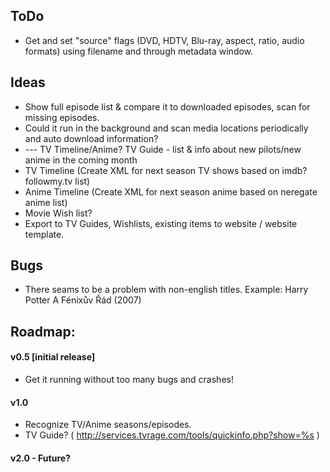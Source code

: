ToDo
----
* Get and set "source" flags (DVD, HDTV, Blu-ray, aspect, ratio, audio formats) using filename and through metadata window.

Ideas
-----
* Show full episode list & compare it to downloaded episodes, scan for missing episodes.
* Could it run in the background and scan media locations periodically and auto download information?
* ---  TV Timeline/Anime? TV Guide - list & info about new pilots/new anime in the coming month
* TV Timeline (Create XML for next season TV shows based on imdb? followmy.tv list)
* Anime Timeline (Create XML for next season anime based on neregate anime list)
* Movie Wish list?
* Export to TV Guides, Wishlists, existing items to website / website template.


Bugs
----
* There seams to be a problem with non-english titles. Example: Harry Potter A Fénixův Řád (2007)

Roadmap:
--------

#### v0.5 [initial release] ####

* Get it running without too many bugs and crashes!

#### v1.0 ####
* Recognize TV/Anime seasons/episodes.
* TV Guide? ( http://services.tvrage.com/tools/quickinfo.php?show=%s )

#### v2.0 - Future? ####
